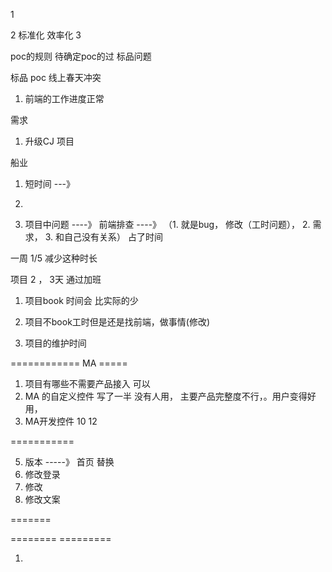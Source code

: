 

1

2
 标准化 效率化
3



poc的规则
待确定poc的过
标品问题

标品 poc  线上春天冲突

1. 前端的工作进度正常





需求

1.  升级CJ 项目

船业



1. 短时间 ---》 
2. 




1.  项目中问题 ----》 前端排查 ----》 （1. 就是bug， 修改（工时问题）， 2. 需求， 3.  和自己没有关系） 占了时间

一周 1/5   减少这种时长

项目 2 ，  3天 通过加班


1. 项目book 时间会 比实际的少

2. 项目不book工时但是还是找前端，做事情(修改)

3. 项目的维护时间


============ MA =====

1. 项目有哪些不需要产品接入 可以
2. MA 的自定义控件 写了一半 没有人用， 主要产品完整度不行，。用户变得好用，
3. MA开发控件 10 12  


===========


5. 版本 -----》 首页 替换
6. 修改登录
7. 修改
8. 修改文案


=======




========    =========

1. 




